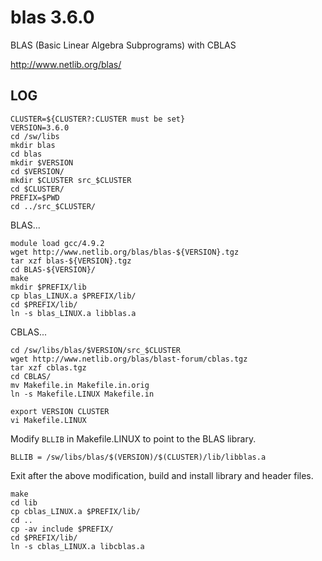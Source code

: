 blas 3.6.0
============

BLAS (Basic Linear Algebra Subprograms) with CBLAS

<http://www.netlib.org/blas/>

LOG
---

    CLUSTER=${CLUSTER?:CLUSTER must be set}
    VERSION=3.6.0
    cd /sw/libs
    mkdir blas
    cd blas
    mkdir $VERSION
    cd $VERSION/
    mkdir $CLUSTER src_$CLUSTER
    cd $CLUSTER/
    PREFIX=$PWD
    cd ../src_$CLUSTER/

BLAS...

    module load gcc/4.9.2
    wget http://www.netlib.org/blas/blas-${VERSION}.tgz
    tar xzf blas-${VERSION}.tgz 
    cd BLAS-${VERSION}/
    make
    mkdir $PREFIX/lib
    cp blas_LINUX.a $PREFIX/lib/
    cd $PREFIX/lib/
    ln -s blas_LINUX.a libblas.a

CBLAS...

    cd /sw/libs/blas/$VERSION/src_$CLUSTER
    wget http://www.netlib.org/blas/blast-forum/cblas.tgz
    tar xzf cblas.tgz 
    cd CBLAS/
    mv Makefile.in Makefile.in.orig
    ln -s Makefile.LINUX Makefile.in

    export VERSION CLUSTER
    vi Makefile.LINUX

Modify `BLLIB` in Makefile.LINUX to point to the BLAS library.

    BLLIB = /sw/libs/blas/$(VERSION)/$(CLUSTER)/lib/libblas.a

Exit after the above modification, build and install library and header files.

    make
    cd lib
    cp cblas_LINUX.a $PREFIX/lib/
    cd ..
    cp -av include $PREFIX/
    cd $PREFIX/lib/
    ln -s cblas_LINUX.a libcblas.a

